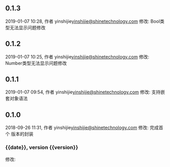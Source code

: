 ## 0.1.3
2019-01-07 10:28, 作者 yinshijie<yinshijie@shinetechnology.com>
修改: Bool类型无法显示问题修改 

## 0.1.2
2019-01-07 10:25, 作者 yinshijie<yinshijie@shinetechnology.com>
修改: Number类型无法显示问题修改 

## 0.1.1
2019-01-07 09:54, 作者 yinshijie<yinshijie@shinetechnology.com>
修改: 支持嵌套对象语法 

## 0.1.0
2018-09-26 11:31, 作者 yinshijie<yinshijie@shinetechnology.com>
修改: 完成首个 版本的封装 

### {{date}}, version {{version}}
修改: